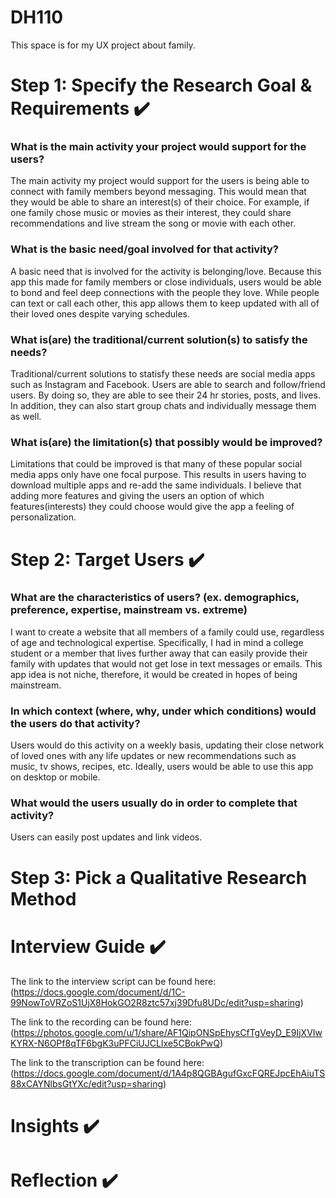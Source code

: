 # DH110
This space is for my UX project about family. 


  
# Step 1: Specify the Research Goal & Requirements  ✔️
### What is the main activity your project would support for the users?
The main activity my project would support for the users is being able to connect with family members beyond messaging. This would mean that they would be able to share an interest(s) of their choice. For example, if one family chose music or movies as their interest, they could share recommendations and live stream the song or movie with each other.
### What is the basic need/goal involved for that activity?
A basic need that is involved for the activity is belonging/love. Because this app this made for family members or close individuals, users would be able to bond and feel deep connections with the people they love. While people can text or call each other, this app allows them to keep updated with all of their loved ones despite varying schedules. 
### What is(are) the traditional/current solution(s) to satisfy the needs?
Traditional/current solutions to statisfy these needs are social media apps such as Instagram and Facebook. Users are able to search and follow/friend users. By doing so, they are able to see their 24 hr stories, posts, and lives. In addition, they can also start group chats and individually message them as well.
### What is(are) the limitation(s) that possibly would be improved?
Limitations that could be improved is that many of these popular social media apps only have one focal purpose. This results in users having to download multiple apps and re-add the same individuals. I believe that adding more features and giving the users an option of which features(interests) they could choose would give the app a feeling of personalization.

# Step 2: Target Users ✔️
### What are the characteristics of users? (ex. demographics, preference, expertise, mainstream vs. extreme) 
I want to create a website that all members of a family could use, regardless of age and technological expertise. Specifically, I had in mind a college student or a member that lives further away that can easily provide their family with updates that would not get lose in text messages or emails. This app idea is not niche, therefore, it would be created in hopes of being mainstream. 
### In which context (where, why, under which conditions) would the users do that activity? 
Users would do this activity on a weekly basis, updating their close network of loved ones with any life updates or new recommendations such as music, tv shows, recipes, etc. Ideally, users would be able to use this app on desktop or mobile.
### What would the users usually do in order to complete that activity? 
Users can easily post updates and link videos.

# Step 3: Pick a Qualitative Research Method

# Interview Guide ✔️
The link to the interview script can be found here: (https://docs.google.com/document/d/1C-99NowToVRZoS1UjX8HokGO2R8ztc57xj39Dfu8UDc/edit?usp=sharing)


The link to the recording can be found here: (https://photos.google.com/u/1/share/AF1QipONSpEhysCfTgVeyD_E9IjXVIwKYRX-N6OPf8qTF6bgK3uPFCiUJCLIxe5CBokPwQ)


The link to the transcription can be found here:
(https://docs.google.com/document/d/1A4p8QGBAgufGxcFQREJpcEhAiuTS88xCAYNlbsGtYXc/edit?usp=sharing)

# Insights ✔️

# Reflection ✔️
